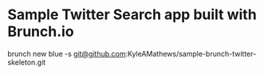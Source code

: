 # Sample Twitter Search app built with Brunch.io

brunch new blue -s git@github.com:KyleAMathews/sample-brunch-twitter-skeleton.git